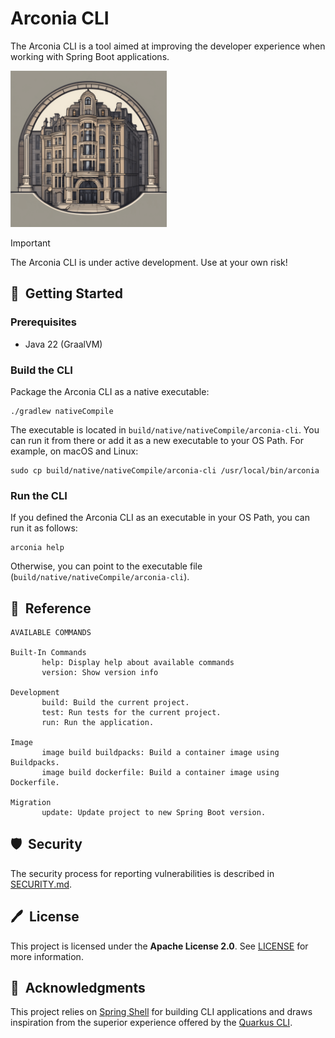 # Arconia CLI

The Arconia CLI is a tool aimed at improving the developer experience when working
with Spring Boot applications.

<img src="arconia-logo.png" alt="The Arconia logo" height="250px" />

> [!IMPORTANT]
> The Arconia CLI is under active development. Use at your own risk!

## 🚀&nbsp; Getting Started

### Prerequisites

* Java 22 (GraalVM)

### Build the CLI

Package the Arconia CLI as a native executable:

```shell
./gradlew nativeCompile
```

The executable is located in `build/native/nativeCompile/arconia-cli`.
You can run it from there or add it as a new executable to your OS Path.
For example, on macOS and Linux:

```shell
sudo cp build/native/nativeCompile/arconia-cli /usr/local/bin/arconia
```

### Run the CLI

If you defined the Arconia CLI as an executable in your OS Path, you can run it as follows:

```shell
arconia help
```

Otherwise, you can point to the executable file (`build/native/nativeCompile/arconia-cli`).

## 📙&nbsp; Reference

```
AVAILABLE COMMANDS

Built-In Commands
       help: Display help about available commands
       version: Show version info

Development
       build: Build the current project.
       test: Run tests for the current project.
       run: Run the application.

Image
       image build buildpacks: Build a container image using Buildpacks.
       image build dockerfile: Build a container image using Dockerfile.

Migration
       update: Update project to new Spring Boot version.
```

## 🛡️&nbsp; Security

The security process for reporting vulnerabilities is described in [SECURITY.md](SECURITY.md).

## 🖊️&nbsp; License

This project is licensed under the **Apache License 2.0**. See [LICENSE](LICENSE) for more information.

## 🙏&nbsp; Acknowledgments

This project relies on [Spring Shell](https://docs.spring.io/spring-shell/reference/index.html) for building CLI applications and draws inspiration from the superior experience offered by the [Quarkus CLI](https://quarkus.io/guides/cli-tooling).
